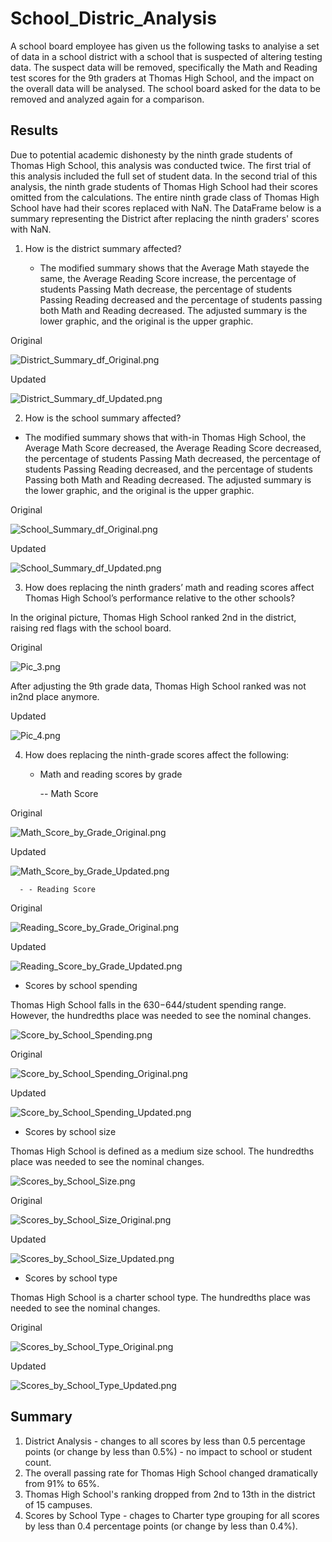 # School_Distric_Analysis

A school board employee has given us the following tasks to analyise a set of data in a school district with a school that is suspected of altering testing data. The suspect data will be removed, specifically the Math and Reading test scores for the 9th graders at Thomas High School, and the impact on the overall data will be analysed. The school board asked for the data to be removed and analyzed again for a comparison. 


## Results

Due to potential academic dishonesty by the ninth grade students of Thomas High School, this analysis was conducted twice. The first trial of this analysis included the full set of student data. In the second trial of this analysis, the ninth grade students of Thomas High School had their scores omitted from the calculations. The entire ninth grade class of Thomas High School have had their scores replaced with NaN. The DataFrame below is a summary representing the District after replacing the ninth graders' scores with NaN.

1. How is the district summary affected?

   - The modified summary shows that the Average Math stayede the same, the Average Reading Score increase, the percentage of students Passing Math decrease, the percentage of students Passing Reading decreased and the percentage of students passing both Math and Reading decreased. The adjusted summary is the lower graphic, and the original is the upper graphic.
   
Original

![District_Summary_df_Original.png](District_Summary_df_Original.png)

Updated

![District_Summary_df_Updated.png](District_Summary_df_Updated.png)

2. How is the school summary affected?

  - The modified summary shows that with-in Thomas High School, the Average Math Score decreased, the Average Reading Score decreased, the percentage of students Passing Math decreased, the percentage of students Passing Reading decreased, and the percentage of students Passing both Math and Reading decreased. The adjusted summary is the lower graphic, and the original is the upper graphic.

Original

![School_Summary_df_Original.png](School_Summary_df_Original.png)

Updated

![School_Summary_df_Updated.png](School_Summary_df_Updated.png)

3. How does replacing the ninth graders’ math and reading scores affect Thomas High School’s performance relative to the other schools?

In the original picture, Thomas High School ranked 2nd in the district, raising red flags with the school board.

Original

![Pic_3.png](Pic_3.png)

After adjusting the 9th grade data, Thomas High School ranked was not in2nd place anymore.

Updated

![Pic_4.png](Pic_4.png)

4. How does replacing the ninth-grade scores affect the following:

   - Math and reading scores by grade

      -- Math Score
      
 Original
 
 ![Math_Score_by_Grade_Original.png](Math_Score_by_Grade_Original.png)
 
 Updated
 
 ![Math_Score_by_Grade_Updated.png](Math_Score_by_Grade_Updated.png)
      
      - - Reading Score
      
 Original
 
 ![Reading_Score_by_Grade_Original.png](Reading_Score_by_Grade_Original.png)
 
 Updated
 
 ![Reading_Score_by_Grade_Updated.png](Reading_Score_by_Grade_Updated.png)

   - Scores by school spending

Thomas High School falls in the $630-$644/student spending range. However, the hundredths place was needed to see the nominal changes.

![Score_by_School_Spending.png](Score_by_School_Spending.png)

Original

![Score_by_School_Spending_Original.png](Score_by_School_Spending_Original.png)

Updated

![Score_by_School_Spending_Updated.png](Score_by_School_Spending_Updated.png)

   - Scores by school size

Thomas High School is defined as a medium size school. The hundredths place was needed to see the nominal changes.

![Scores_by_School_Size.png](Scores_by_School_Size.png)

Original

![Scores_by_School_Size_Original.png](Scores_by_School_Size_Original.png)

Updated

![Scores_by_School_Size_Updated.png](Scores_by_School_Size_Updated.png)

   - Scores by school type

Thomas High School is a charter school type. The hundredths place was needed to see the nominal changes.

Original

![Scores_by_School_Type_Original.png](Scores_by_School_Type_Original.png)

Updated

![Scores_by_School_Type_Updated.png](Scores_by_School_Type_Updated.png)

## Summary

1. District Analysis - changes to all scores by less than 0.5 percentage points (or change by less than 0.5%) - no impact to school or student count.
2. The overall passing rate for Thomas High School changed dramatically from 91% to 65%.
3. Thomas High School's ranking dropped from 2nd to 13th in the district of 15 campuses.
4. Scores by School Type - chages to Charter type grouping for all scores by less than 0.4 percentage points (or change by less than 0.4%).
